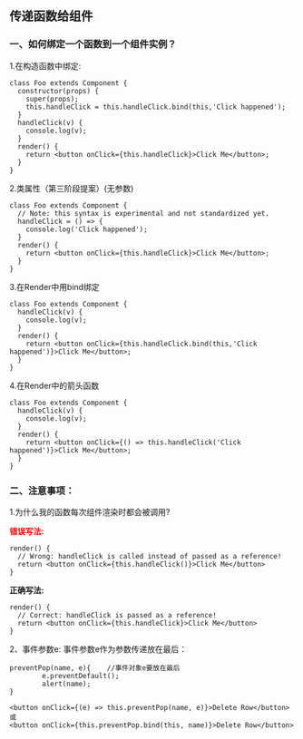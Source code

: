 传递函数给组件
---
### 一、如何绑定一个函数到一个组件实例？<br>
  1.在构造函数中绑定:
```
class Foo extends Component {
  constructor(props) {
    super(props);
    this.handleClick = this.handleClick.bind(this,'Click happened');
  }
  handleClick(v) {
    console.log(v);
  }
  render() {
    return <button onClick={this.handleClick}>Click Me</button>;
  }
}
```
2.类属性（第三阶段提案）(无参数)
```
class Foo extends Component {
  // Note: this syntax is experimental and not standardized yet.
  handleClick = () => {
    console.log('Click happened');
  }
  render() {
    return <button onClick={this.handleClick}>Click Me</button>;
  }
}
```
3.在Render中用bind绑定
```
class Foo extends Component {
  handleClick(v) {
    console.log(v);
  }
  render() {
    return <button onClick={this.handleClick.bind(this,'Click happened')}>Click Me</button>;
  }
}
```
4.在Render中的箭头函数
```
class Foo extends Component {
  handleClick(v) {
    console.log(v);
  }
  render() {
    return <button onClick={() => this.handleClick('Click happened')}>Click Me</button>;
  }
}

```
### 二、注意事项：
1.为什么我的函数每次组件渲染时都会被调用?

<font color=red>**错误写法:**</font>
```
render() {
  // Wrong: handleClick is called instead of passed as a reference!
  return <button onClick={this.handleClick()}>Click Me</button>
}
```
**正确写法:**
```
render() {
  // Correct: handleClick is passed as a reference!
  return <button onClick={this.handleClick}>Click Me</button>
}
```
2、事件参数e:
事件参数e作为参数传递放在最后：
```
preventPop(name, e){    //事件对象e要放在最后
        e.preventDefault();
        alert(name);
}

<button onClick={(e) => this.preventPop(name, e)}>Delete Row</button>
或
<button onClick={this.preventPop.bind(this, name)}>Delete Row</button>
```

